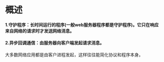 # 概述
#### 1.守护程序：长时间运行的程序(一般web服务器程序都是守护程序)。它只在响应来自网络的请求时才发送网络消息。
#### 2.异步回调通信：由服务器向客户端发起请求消息。
大多数网络应用都是由客户进程发起，这样往往能简化协议和程序本身。
